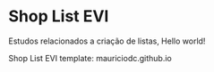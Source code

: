 # Shop List EVI
 Estudos relacionados a criação de listas,
 Hello world!
 
 Shop List EVI template: mauriciodc.github.io


